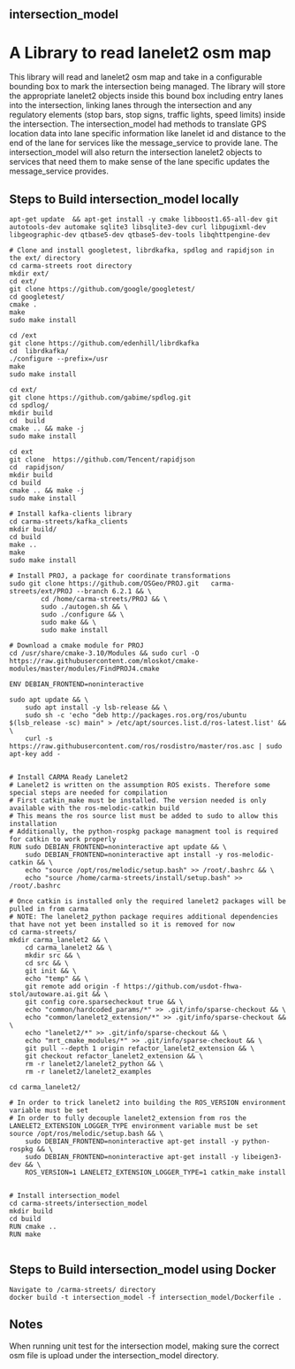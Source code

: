 ## intersection_model
# A Library to read lanelet2 osm map 
This library will read and lanelet2 osm map and take in a configurable bounding box to mark the intersection being managed. The library will store the appropriate lanelet2 objects inside this bound box including entry lanes into the intersection, linking lanes through the intersection and any regulatory elements (stop bars, stop signs, traffic lights, speed limits) inside the intersection. The intersection_model had methods to translate GPS location data into lane specific information like lanelet id and distance to the end of the lane for services like the message_service to provide lane. The intersection_model will also return the intersection lanelet2 objects to services that need them to make sense of the lane specific updates the message_service provides.


## Steps to Build intersection_model locally

```
apt-get update  && apt-get install -y cmake libboost1.65-all-dev git autotools-dev automake sqlite3 libsqlite3-dev curl libpugixml-dev libgeographic-dev qtbase5-dev qtbase5-dev-tools libqhttpengine-dev

# Clone and install googletest, librdkafka, spdlog and rapidjson in the ext/ directory
cd carma-streets root directory
mkdir ext/
cd ext/
git clone https://github.com/google/googletest/
cd googletest/
cmake .
make
sudo make install

cd /ext
git clone https://github.com/edenhill/librdkafka
cd  librdkafka/
./configure --prefix=/usr
make
sudo make install

cd ext/
git clone https://github.com/gabime/spdlog.git
cd spdlog/
mkdir build 
cd  build
cmake .. && make -j
sudo make install

cd ext
git clone  https://github.com/Tencent/rapidjson
cd  rapidjson/
mkdir build
cd build
cmake .. && make -j
sudo make install

# Install kafka-clients library
cd carma-streets/kafka_clients
mkdir build/
cd build
make ..
make
sudo make install

# Install PROJ, a package for coordinate transformations
sudo git clone https://github.com/OSGeo/PROJ.git   carma-streets/ext/PROJ --branch 6.2.1 && \
        cd /home/carma-streets/PROJ && \
        sudo ./autogen.sh && \
        sudo ./configure && \
        sudo make && \
        sudo make install
        
# Download a cmake module for PROJ
cd /usr/share/cmake-3.10/Modules && sudo curl -O https://raw.githubusercontent.com/mloskot/cmake-modules/master/modules/FindPROJ4.cmake

ENV DEBIAN_FRONTEND=noninteractive

sudo apt update && \
    sudo apt install -y lsb-release && \
    sudo sh -c 'echo "deb http://packages.ros.org/ros/ubuntu $(lsb_release -sc) main" > /etc/apt/sources.list.d/ros-latest.list' && \
    curl -s https://raw.githubusercontent.com/ros/rosdistro/master/ros.asc | sudo apt-key add -


# Install CARMA Ready Lanelet2
# Lanelet2 is written on the assumption ROS exists. Therefore some special steps are needed for compilation
# First catkin_make must be installed. The version needed is only available with the ros-melodic-catkin build
# This means the ros source list must be added to sudo to allow this installation
# Additionally, the python-rospkg package managment tool is required for catkin to work properly 
RUN sudo DEBIAN_FRONTEND=noninteractive apt update && \
    sudo DEBIAN_FRONTEND=noninteractive apt install -y ros-melodic-catkin && \
    echo "source /opt/ros/melodic/setup.bash" >> /root/.bashrc && \
    echo "source /home/carma-streets/install/setup.bash" >> /root/.bashrc

# Once catkin is installed only the required lanelet2 packages will be pulled in from carma
# NOTE: The lanelet2_python package requires additional dependencies that have not yet been installed so it is removed for now
cd carma-streets/
mkdir carma_lanelet2 && \
    cd carma_lanelet2 && \
    mkdir src && \
    cd src && \
    git init && \
    echo "temp" && \
    git remote add origin -f https://github.com/usdot-fhwa-stol/autoware.ai.git && \
    git config core.sparsecheckout true && \
    echo "common/hardcoded_params/*" >> .git/info/sparse-checkout && \
    echo "common/lanelet2_extension/*" >> .git/info/sparse-checkout && \
    echo "lanelet2/*" >> .git/info/sparse-checkout && \
    echo "mrt_cmake_modules/*" >> .git/info/sparse-checkout && \
    git pull --depth 1 origin refactor_lanelet2_extension && \
    git checkout refactor_lanelet2_extension && \
    rm -r lanelet2/lanelet2_python && \
    rm -r lanelet2/lanelet2_examples

cd carma_lanelet2/

# In order to trick lanelet2 into building the ROS_VERSION environment variable must be set
# In order to fully decouple lanelet2_extension from ros the LANELET2_EXTENSION_LOGGER_TYPE environment variable must be set
source /opt/ros/melodic/setup.bash && \
    sudo DEBIAN_FRONTEND=noninteractive apt-get install -y python-rospkg && \
    sudo DEBIAN_FRONTEND=noninteractive apt-get install -y libeigen3-dev && \
    ROS_VERSION=1 LANELET2_EXTENSION_LOGGER_TYPE=1 catkin_make install


# Install intersection_model
cd carma-streets/intersection_model
mkdir build
cd build
RUN cmake ..
RUN make


```
## Steps to Build intersection_model using Docker

```
Navigate to /carma-streets/ directory
docker build -t intersection_model -f intersection_model/Dockerfile .
```

## Notes
When running unit test for the intersection model, making sure the correct osm file is upload under the intersection_model directory.